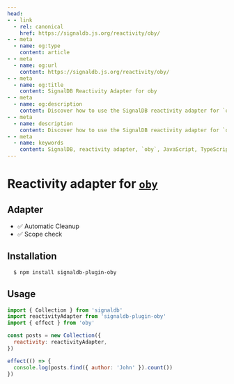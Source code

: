 ```yaml
---
head:
- - link
  - rel: canonical
    href: https://signaldb.js.org/reactivity/oby/
- - meta
  - name: og:type
    content: article
- - meta
  - name: og:url
    content: https://signaldb.js.org/reactivity/oby/
- - meta
  - name: og:title
    content: SignalDB Reactivity Adapter for oby
- - meta
  - name: og:description
    content: Discover how to use the SignalDB reactivity adapter for `oby`. This guide covers installation, usage, and key features such as automatic cleanup and scope check.
- - meta
  - name: description
    content: Discover how to use the SignalDB reactivity adapter for `oby`. This guide covers installation, usage, and key features such as automatic cleanup and scope check.
- - meta
  - name: keywords
    content: SignalDB, reactivity adapter, `oby`, JavaScript, TypeScript, integration guide, automatic cleanup, scope check, SignalDB plugin, real-time updates
---
```

# Reactivity adapter for [`oby`](https://github.com/vobyjs/oby)

## Adapter

* ✅ Automatic Cleanup
* ✅ Scope check

## Installation

```bash
  $ npm install signaldb-plugin-oby
```

## Usage

```js
import { Collection } from 'signaldb'
import reactivityAdapter from 'signaldb-plugin-oby'
import { effect } from 'oby'

const posts = new Collection({
  reactivity: reactivityAdapter,
})

effect(() => {
  console.log(posts.find({ author: 'John' }).count())
})
```
